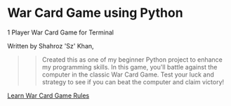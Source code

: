 # War Card Game using Python
1 Player War Card Game for Terminal

Written by Shahroz 'Sz' Khan,

>> Created this as one of my beginner Python project to enhance my programming skills.
>> In this game, you'll battle against the computer in the classic War Card Game.
>> Test your luck and strategy to see if you can beat the computer and claim victory!

[Learn War Card Game Rules](https://bicyclecards.com/how-to-play/war)

